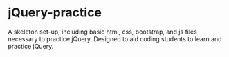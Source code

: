# jQuery-practice
A skeleton set-up, including basic html, css, bootstrap, and js files necessary to practice jQuery. Designed to aid coding students to learn and practice jQuery.
